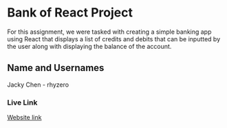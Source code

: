 # Bank of React Project
For this assignment, we were tasked with creating a simple banking app using React that displays a list of credits and debits that can be inputted by the user along with displaying the balance of the account.

## Name and Usernames
Jacky Chen - rhyzero

### Live Link 
[Website link](https://rhyzero.github.io/assignment-3/)
